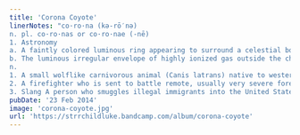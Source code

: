 ```yaml
---
title: 'Corona Coyote'
linerNotes: "co·ro·na (kə-rō′nə)
n. pl. co·ro·nas or co·ro·nae (-nē)
1. Astronomy
a. A faintly colored luminous ring appearing to surround a celestial body visible through a haze or thin cloud, especially such a ring around the moon or sun, caused by diffraction of light from suspended matter in the intervening medium. Also called aureole.
b. The luminous irregular envelope of highly ionized gas outside the chromosphere of the sun. coy·o·te (kī-ō′tē, kī′ōt′)
n.
1. A small wolflike carnivorous animal (Canis latrans) native to western North America and found in many other regions of the continent. Also called prairie wolf.
2. A firefighter who is sent to battle remote, usually very severe forest fires, often for days at a time.
3. Slang A person who smuggles illegal immigrants into the United States, especially across the Mexican border. ----- Been sitting on this for a while. Not as many beats but I hope you still like it."
pubDate: '23 Feb 2014'
image: 'corona-coyote.jpg'
url: 'https://strrchildluke.bandcamp.com/album/corona-coyote'
---
```



